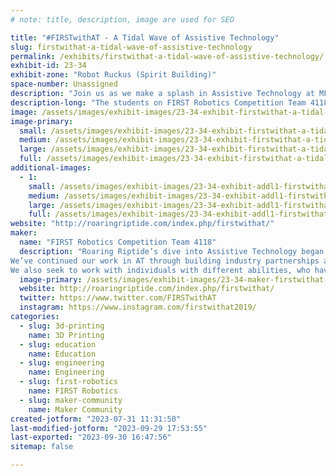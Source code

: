 ```yaml
---
# note: title, description, image are used for SEO

title: "#FIRSTwithAT - A Tidal Wave of Assistive Technology"
slug: firstwithat-a-tidal-wave-of-assistive-technology
permalink: /exhibits/firstwithat-a-tidal-wave-of-assistive-technology/
exhibit-id: 23-34
exhibit-zone: "Robot Ruckus (Spirit Building)"
space-number: Unassigned
description: "Join us as we make a splash in Assistive Technology at MFO!"
description-long: "The students on FIRST Robotics Competition Team 4118 will be sharing their work in assistive technology. Some of the exhibits include switch-adapted toys, low-tech AT kit items, and personalized device designs. "
image: /assets/images/exhibit-images/23-34-exhibit-firstwithat-a-tidal-wave-of-assistive-technology-43-robotandbeartogetheryay-9654-large.png
image-primary: 
  small: /assets/images/exhibit-images/23-34-exhibit-firstwithat-a-tidal-wave-of-assistive-technology-43-robotandbeartogetheryay-9654-small.png
  medium: /assets/images/exhibit-images/23-34-exhibit-firstwithat-a-tidal-wave-of-assistive-technology-43-robotandbeartogetheryay-9654-medium.png
  large: /assets/images/exhibit-images/23-34-exhibit-firstwithat-a-tidal-wave-of-assistive-technology-43-robotandbeartogetheryay-9654-large.png
  full: /assets/images/exhibit-images/23-34-exhibit-firstwithat-a-tidal-wave-of-assistive-technology-43-robotandbeartogetheryay-9654-full.png
additional-images: 
  - 1:
    small: /assets/images/exhibit-images/23-34-exhibit-addl1-firstwithat-a-tidal-wave-of-assistive-technology-23yearbookphoto-small.JPG
    medium: /assets/images/exhibit-images/23-34-exhibit-addl1-firstwithat-a-tidal-wave-of-assistive-technology-23yearbookphoto-medium.JPG
    large: /assets/images/exhibit-images/23-34-exhibit-addl1-firstwithat-a-tidal-wave-of-assistive-technology-23yearbookphoto-large.JPG
    full: /assets/images/exhibit-images/23-34-exhibit-addl1-firstwithat-a-tidal-wave-of-assistive-technology-23yearbookphoto-full.JPG
website: "http://roaringriptide.com/index.php/firstwithat/"
maker: 
  name: "FIRST Robotics Competition Team 4118"
  description: "Roaring Riptide’s dive into Assistive Technology began in June 2017, when students partnered with a UF Student Organization B.O.T.S. (Building Others Through Stem) to host their first toy adapt-a-thon event. At this event, 10 My Pal Scout toys were finished and delivered to an AT specialist in our surrounding community. In the months after, they were invited to attend their first ever Holiday Toy Adapt-A-Thon at the FACTUR workspace in Orlando, Florida. Along with B.O.T.S. and FIRST FRC Team #5816- GRA-V, Roaring Riptide students adapted over 100 toys for local children in North Central Florida for the holidays. RR has worked with multiple agencies and non-profit organizations to positively impact the lives of children with disabilities at the local, state, national, and international levels.
We’ve continued our work in AT through building industry partnerships and collaborating within our local school system. At the 2019 ATiA conference, we connected with the non-profit group, Magic Wheelchair. From this meeting, students of Roaring Riptide contacted Magic Wheelchair because they wanted to help one of the many children on the waitlist for these amazing wheelchair costumes! In 2019, we were paired with Zyler and Zaivion Mason. After months of design and creation, RR hosted a Magic Wheelchair reveal at Rawlings Elementary School, where they delivered two Paw Patrol themed costumes to the brothers on Halloween!Seeing the impact AT has had on our local community and beyond, RR aims to engage even more FIRST Robotics teams in AT through our #FIRSTwithAT movement. 
We also seek to work with individuals with different abilities, who have specific needs solutions and hope to provide some low-tech assistive technology equipment at our booth at Maker Faire Orlando."
  image-primary: /assets/images/exhibit-images/23-34-maker-firstwithat-a-tidal-wave-of-assistive-technology-robotandbeartogetheryay-medium.png
  website: http://roaringriptide.com/index.php/firstwithat/
  twitter: https://www.twitter.com/FIRSTwithAT
  instagram: https://www.instagram.com/firstwithat2019/
categories: 
  - slug: 3d-printing
    name: 3D Printing
  - slug: education
    name: Education
  - slug: engineering
    name: Engineering
  - slug: first-robotics
    name: FIRST Robotics
  - slug: maker-community
    name: Maker Community
created-jotform: "2023-07-31 11:31:50"
last-modified-jotform: "2023-09-29 17:53:55"
last-exported: "2023-09-30 16:47:56"
sitemap: false

---
```


